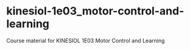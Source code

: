 # kinesiol-1e03_motor-control-and-learning
Course material for KINESIOL 1E03 Motor Control and Learning
